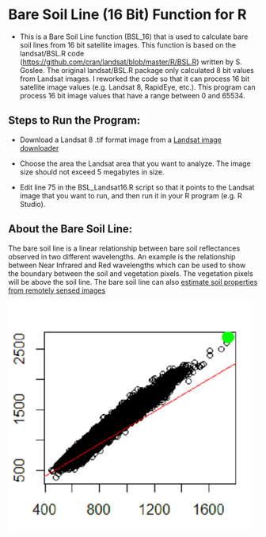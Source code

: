 Bare Soil Line (16 Bit) Function for R
========================================

* This is a Bare Soil Line function (BSL_16) that is used to calculate bare soil lines from 16 bit satellite images.  This function is based on the landsat/BSL.R code (https://github.com/cran/landsat/blob/master/R/BSL.R) written by S. Goslee.  The original landsat/BSL.R package only calculated 8 bit values from Landsat images. I reworked the code so that it can process 16 bit satellite image values (e.g. Landsat 8, RapidEye, etc.). This program can process 16 bit image values that have a range between 0 and 65534. 

Steps to Run the Program:
-------------------------

* Download a Landsat 8 .tif format image from a [Landsat image downloader](https://earthexplorer.usgs.gov/)

* Choose the area the Landsat area that you want to analyze. The image size should not exceed 5 megabytes in size.

* Edit line 75 in the BSL_Landsat16.R script so that it points to the Landsat image that you want to run, and then run it in your R program (e.g. R Studio).

About the Bare Soil Line:
-------------------------

The bare soil line is a linear relationship between bare soil reflectances observed in two different wavelengths.  An example is the relationship between Near Infrared and Red wavelengths which can be used to show the boundary between the soil and vegetation pixels.  The vegetation pixels will be above the soil line. The bare soil line can also [estimate soil properties from remotely sensed images](https://naldc.nal.usda.gov/download/9394/PDF)

![Sample Bare Soil Line Image](example_plots/BSL_sample_image.png "Click to see enlarged plot image")
